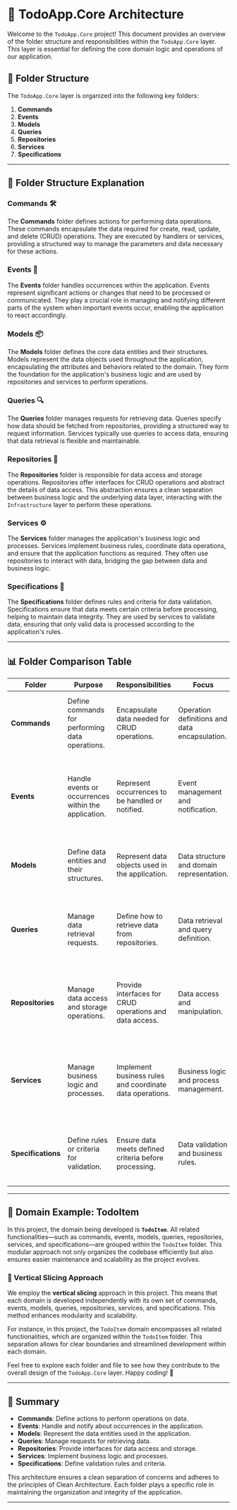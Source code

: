 # 🎯 TodoApp.Core Architecture

Welcome to the `TodoApp.Core` project! This document provides an overview of the folder structure and responsibilities within the `TodoApp.Core` layer. This layer is essential for defining the core domain logic and operations of our application.

## 📂 Folder Structure

The `TodoApp.Core` layer is organized into the following key folders:

1. **Commands**
2. **Events**
3. **Models**
4. **Queries**
5. **Repositories**
6. **Services**
7. **Specifications**

---

## 📂 Folder Structure Explanation

### Commands 🛠️

The **Commands** folder defines actions for performing data operations. These commands encapsulate the data required for create, read, update, and delete (CRUD) operations. They are executed by handlers or services, providing a structured way to manage the parameters and data necessary for these actions.

### Events 🎉

The **Events** folder handles occurrences within the application. Events represent significant actions or changes that need to be processed or communicated. They play a crucial role in managing and notifying different parts of the system when important events occur, enabling the application to react accordingly.

### Models 📦

The **Models** folder defines the core data entities and their structures. Models represent the data objects used throughout the application, encapsulating the attributes and behaviors related to the domain. They form the foundation for the application's business logic and are used by repositories and services to perform operations.

### Queries 🔍

The **Queries** folder manages requests for retrieving data. Queries specify how data should be fetched from repositories, providing a structured way to request information. Services typically use queries to access data, ensuring that data retrieval is flexible and maintainable.

### Repositories 💾

The **Repositories** folder is responsible for data access and storage operations. Repositories offer interfaces for CRUD operations and abstract the details of data access. This abstraction ensures a clean separation between business logic and the underlying data layer, interacting with the `Infrastructure` layer to perform these operations.

### Services ⚙️

The **Services** folder manages the application's business logic and processes. Services implement business rules, coordinate data operations, and ensure that the application functions as required. They often use repositories to interact with data, bridging the gap between data and business logic.

### Specifications 📜

The **Specifications** folder defines rules and criteria for data validation. Specifications ensure that data meets certain criteria before processing, helping to maintain data integrity. They are used by services to validate data, ensuring that only valid data is processed according to the application's rules.

---
## 📊 Folder Comparison Table

| **Folder**         | **Purpose**                                           | **Responsibilities**                                               | **Focus**                     | **Interactions**                        | **Details**                                                                                   |
|--------------------|-------------------------------------------------------|-------------------------------------------------------------------|--------------------------------|----------------------------------------|-----------------------------------------------------------------------------------------------|
| **Commands**       |  Define commands for performing data operations.      | Encapsulate data needed for CRUD operations.                      | Operation definitions and data encapsulation. | Executed by handlers or services.      | Commands handle data operations by encapsulating the parameters needed for those actions.    |
| **Events**         |  Handle events or occurrences within the application. | Represent occurrences to be handled or notified.                 | Event management and notification. | Triggered by actions within the application. | Events facilitate communication between different parts of the system, enabling reactive features. |
| **Models**         |  Define data entities and their structures.           | Represent data objects used in the application.                  | Data structure and domain representation. | Used by repositories and services.      | Models define the core data and behavior, serving as the foundation for business logic.       |
| **Queries**        |  Manage data retrieval requests.                      | Define how to retrieve data from repositories.                    | Data retrieval and query definition. | Used by services to fetch data.         | Queries abstract data retrieval processes, making data access flexible and maintainable.     |
| **Repositories**   |  Manage data access and storage operations.           | Provide interfaces for CRUD operations and data access.            | Data access and manipulation.    | Interact with the `Infrastructure` layer. | Repositories abstract data access details, maintaining a clean separation from business logic. |
| **Services**       |  Manage business logic and processes.                 | Implement business rules and coordinate data operations.          | Business logic and process management. | Use repositories to interact with data. | Services enforce business rules and manage complex operations, bridging the gap between data and logic. |
| **Specifications** |  Define rules or criteria for validation.              | Ensure data meets defined criteria before processing.             | Data validation and business rules. | Used by services to validate data.      | Specifications enforce data integrity by defining and applying validation rules.             |

---

## 🎯 Domain Example: TodoItem

In this project, the domain being developed is **`TodoItem`**. All related functionalities—such as commands, events, models, queries, repositories, services, and specifications—are grouped within the `TodoItem` folder. This modular approach not only organizes the codebase efficiently but also ensures easier maintenance and scalability as the project evolves.

### 📏 Vertical Slicing Approach

We employ the **vertical slicing** approach in this project. This means that each domain is developed independently with its own set of commands, events, models, queries, repositories, services, and specifications. This method enhances modularity and scalability.

For instance, in this project, the `TodoItem` domain encompasses all related functionalities, which are organized within the `TodoItem` folder. This separation allows for clear boundaries and streamlined development within each domain.

Feel free to explore each folder and file to see how they contribute to the overall design of the `TodoApp.Core` layer. Happy coding! 🚀

---

## 📌 Summary

- **Commands**:  Define actions to perform operations on data.
- **Events**:  Handle and notify about occurrences in the application.
- **Models**:  Represent the data entities used in the application.
- **Queries**:  Manage requests for retrieving data.
- **Repositories**:  Provide interfaces for data access and storage.
- **Services**:  Implement business logic and processes.
- **Specifications**:  Define validation rules and criteria.

This architecture ensures a clean separation of concerns and adheres to the principles of Clean Architecture. Each folder plays a specific role in maintaining the organization and integrity of the application.

---